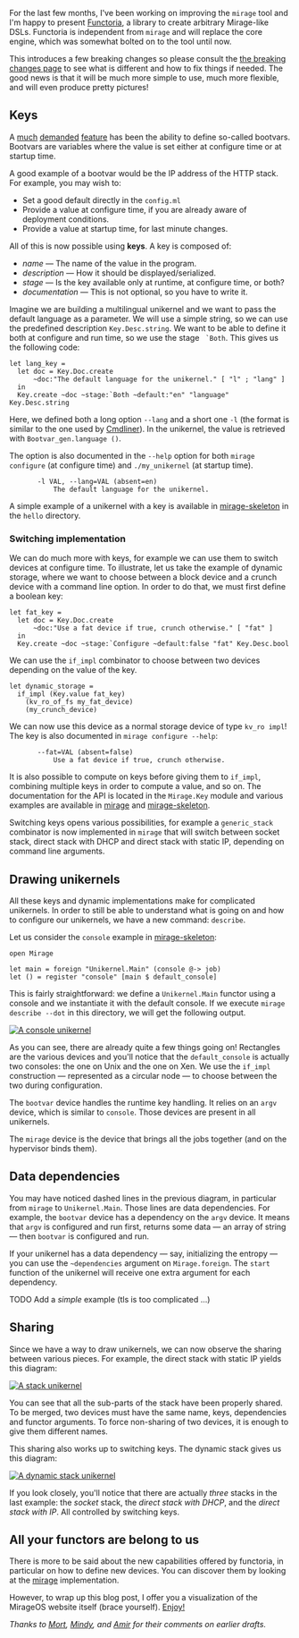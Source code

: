 For the last few months, I've been working on improving the `mirage` tool and
I'm happy to present [Functoria](https://github.com/mirage/functoria), a library to create arbitrary Mirage-like DSLs. Functoria is independent from `mirage` and will replace the core engine, which was somewhat bolted on to the tool until now.

This introduces a few breaking changes so please consult the 
[the breaking changes page](../docs/breaking-changes) to see what is different and how to fix things if needed.
The good news is that it will be much more simple to use, much more flexible,
and will even produce pretty pictures!

## Keys

A [much][] [demanded][] [feature][] has been the ability to define so-called bootvars.
Bootvars are variables where the value is set either at configure time or at
startup time.

[much]: https://github.com/mirage/mirage/issues/229
[demanded]: https://github.com/mirage/mirage/issues/228
[feature]: https://github.com/mirage/mirage/issues/231


A good example of a bootvar would be the IP address of the HTTP stack. For example, you may wish to:

- Set a good default directly in the `config.ml`
- Provide a value at configure time, if you are already aware of deployment conditions.
- Provide a value at startup time, for last minute changes.

All of this is now possible using **keys**. A key is composed of:
- _name_ — The name of the value in the program.
- _description_ — How it should be displayed/serialized.
- _stage_ — Is the key available only at runtime, at configure time, or both?
- _documentation_ — This is not optional, so you have to write it.

Imagine we are building a multilingual unikernel and we want to pass the
default language as a parameter. We will use a simple string, so we can use the
predefined description `Key.Desc.string`. We want to be able to define it both
at configure and run time, so we use the stage `` `Both``. This gives us the following code:

```
let lang_key =
  let doc = Key.Doc.create
      ~doc:"The default language for the unikernel." [ "l" ; "lang" ]
  in
  Key.create ~doc ~stage:`Both ~default:"en" "language" Key.Desc.string
```

Here, we defined both a long option `--lang` and a short one `-l` (the format is similar to the one used by [Cmdliner][cmdliner]).
In the unikernel, the value is retrieved with `Bootvar_gen.language ()`.

The option is also documented in the `--help` option for both `mirage configure` (at configure time) and `./my_unikernel` (at startup time).

```
       -l VAL, --lang=VAL (absent=en)
           The default language for the unikernel.
```

[cmdliner]: http://erratique.ch/software/cmdliner

A simple example of a unikernel with a key is available in [mirage-skeleton][] in the `hello` directory.

### Switching implementation

We can do much more with keys, for example we can use them to switch devices at configure time.
To illustrate, let us take the example of dynamic storage, where we want to choose between a block device and a crunch device with a command line option.
In order to do that, we must first define a boolean key:

```
let fat_key =
  let doc = Key.Doc.create
      ~doc:"Use a fat device if true, crunch otherwise." [ "fat" ]
  in
  Key.create ~doc ~stage:`Configure ~default:false "fat" Key.Desc.bool
```

We can use the `if_impl` combinator to choose between two devices depending on the value of the key.

```
let dynamic_storage =
  if_impl (Key.value fat_key)
    (kv_ro_of_fs my_fat_device)
    (my_crunch_device)
```

We can now use this device as a normal storage device of type `kv_ro impl`! The key is also documented in `mirage configure --help`:

```
       --fat=VAL (absent=false)
           Use a fat device if true, crunch otherwise.
```

It is also possible to compute on keys before giving them to `if_impl`, combining multiple keys in order to compute a value, and so on. The documentation for the API is located in the `Mirage.Key` module and various examples are available in [mirage][] and [mirage-skeleton][].

Switching keys opens various possibilities, for example a `generic_stack` combinator is now implemented in `mirage` that will switch between socket stack, direct stack with DHCP and direct stack with static IP, depending on command line arguments.

## Drawing unikernels

All these keys and dynamic implementations make for complicated unikernels. In order to still be able to understand what is going on and how to configure our unikernels, we have a new command: `describe`.

Let us consider the `console` example in [mirage-skeleton][]:

```
open Mirage

let main = foreign "Unikernel.Main" (console @-> job)
let () = register "console" [main $ default_console]
```

This is fairly straightforward: we define a `Unikernel.Main` functor using a console and we
instantiate it with the default console. If we execute `mirage describe --dot` in this directory, we will get the following output.

[![A console unikernel](../graphics/dot/console.svg "My little unikernel")](../graphics/dot/console.svg)

As you can see, there are already quite a few things going on!
Rectangles are the various devices and you'll notice that 
the `default_console` is actually two consoles: the one on Unix and the one on Xen. We use the `if_impl` construction — represented as a circular node — to choose between the two during configuration.

The `bootvar` device handles the runtime key handling. It relies on an `argv` device, which is similar to `console`. Those devices are present in all unikernels.

The `mirage` device is the device that brings all the jobs together (and on the hypervisor binds them).

## Data dependencies

You may have noticed dashed lines in the previous diagram, in particular from `mirage` to `Unikernel.Main`. Those lines are data dependencies. For example, the `bootvar` device has a dependency on the `argv` device. It means that `argv` is configured and run first, returns some data — an array of string — then `bootvar` is configured and run.

If your unikernel has a data dependency — say, initializing the entropy — you can use the `~dependencies` argument on `Mirage.foreign`. The `start` function of the unikernel will receive one extra argument for each dependency.

TODO Add a *simple* example (tls is too complicated ...)

## Sharing

Since we have a way to draw unikernels, we can now observe the sharing between various pieces. For example, the direct stack with static IP yields this diagram:

[![A stack unikernel](../graphics/dot/stack.svg "My stack unikernel")](../graphics/dot/stack.svg)

You can see that all the sub-parts of the stack have been properly shared. To be merged, two devices must have the same name, keys, dependencies and functor arguments.
To force non-sharing of two devices, it is enough to give them different names.

This sharing also works up to switching keys. The dynamic stack gives us this diagram:

[![A dynamic stack unikernel](../graphics/dot/dynamic.svg "My dynamic unikernel")](../graphics/dot/dynamic.svg)

If you look closely, you'll notice that there are actually _three_ stacks in the last example: the _socket_ stack, the _direct stack with DHCP_, and the _direct stack with IP_. All controlled by switching keys.

## All your functors are belong to us

There is more to be said about the new capabilities offered by functoria, in particular on how to define new devices. You can discover them by looking at the [mirage][] implementation.

However, to wrap up this blog post, I offer you a visualization of the MirageOS website itself (brace yourself). [Enjoy!](../graphics/dot/www.svg)

[mirage]: https://github.com/mirage/mirage
[mirage-skeleton]: https://github.com/mirage/mirage-skeleton

*Thanks to [Mort][], [Mindy][], and [Amir][]
for their comments on earlier drafts.*

[Mort]: http://mort.io
[Mindy]: http://somerandomidiot.com
[Thomas]: http://www.gazagnaire.org
[Amir]: http://amirchaudhry.com
